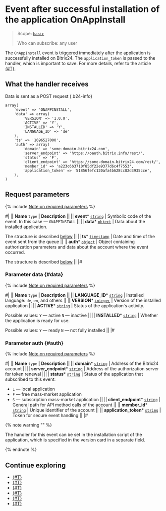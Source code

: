 # Event after successful installation of the application OnAppInstall

> Scope: [`basic`](../../scopes/permissions.md)
>
> Who can subscribe: any user

The `OnAppInstall` event is triggered immediately after the application is successfully installed on Bitrix24. The `application_token` is passed to the handler, which is important to save. For more details, refer to the article [{#T}](../../events/safe-event-handlers.md).

## What the handler receives

Data is sent as a POST request {.b24-info}

```
array(
    'event' => 'ONAPPINSTALL',
    'data' => array(
        'VERSION' => '1.0.0',
        'ACTIVE' => 'Y',
        'INSTALLED' => 'Y',
        'LANGUAGE_ID' => 'de'
    ),
    'ts' => '1696527000',
    'auth' => array(
        'domain' => 'some-domain.bitrix24.com',
        'server_endpoint' => 'https://oauth.bitrix.info/rest/',    
        'status' => 'F',
        'client_endpoint' => 'https://some-domain.bitrix24.com/rest/',   
        'member_id' => 'a223c6b3710f85df22e9377d6c4f7553',
        'application_token' => '51856fefc120afa4b628cc82d3935cce',        
    ),
)
```

## Request parameters

{% include [Note on required parameters](../../../_includes/required.md) %}

#|
|| **Name**
`type` | **Description** ||
|| **event***
[`string`](../../data-types.md) | Symbolic code of the event. In this case — `ONAPPINSTALL` ||
|| **data***
[`object`](../../data-types.md) | Data about the installed application.

The structure is described [below](#data) ||
|| **ts***
[`timestamp`](../../data-types.md) | Date and time of the event sent from the queue ||
|| **auth***
[`object`](../../data-types.md) | Object containing authorization parameters and data about the account where the event occurred.

The structure is described [below](#auth) ||
|#

### Parameter data {#data}

{% include [Note on required parameters](../../../_includes/required.md) %}

#|
|| **Name**
`type` | **Description** ||
|| **LANGUAGE_ID***
[`string`](../../data-types.md) | Installed language: `de`, `en`, and others ||
|| **VERSION***
[`integer`](../../data-types.md) | Version of the installed application ||
|| **ACTIVE***
[`string`](../../data-types.md) | Status of the application's activity. 

Possible values:
`Y` — active
`N` — inactive ||
|| **INSTALLED***
[`string`](../../data-types.md) | Whether the application is ready for use. 

Possible values: 
`Y` — ready
`N` — not fully installed ||
|#

### Parameter auth {#auth}

{% include [Note on required parameters](../../../_includes/required.md) %}

#|
|| **Name**
`type` | **Description** ||
|| **domain***
[`string`](../../data-types.md) | Address of the Bitrix24 account ||
|| **server_endpoint***
[`string`](../../data-types.md) | Address of the authorization server for token renewal ||
|| **status***
[`string`](../../data-types.md) | Status of the application that subscribed to this event:

- `L` — local application
- `F` — free mass-market application
- `S` — subscription mass-market application
||
|| **client_endpoint***
[`string`](../../data-types.md) | General path for API method calls of the account ||
|| **member_id***
[`string`](../../data-types.md) | Unique identifier of the account ||
|| **application_token***
[`string`](../../data-types.md) | Token for secure event handling ||
|#

{% note warning "" %}

 The handler for this event can be set in the installation script of the application, which is specified in the version card in a separate field.

{% endnote %}

## Continue exploring

- [{#T}](../../events/index.md)
- [{#T}](../../events/event-bind.md)
- [{#T}](./on-app-payment.md)
- [{#T}](./on-app-method-confirm.md)
- [{#T}](./on-user-add.md)
- [{#T}](./on-app-uninstall.md)